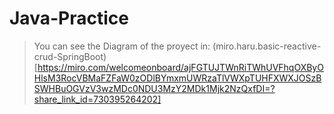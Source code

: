 # Java-Practice
 
> You can see the Diagram of the proyect in:
(miro.haru.basic-reactive-crud-SpringBoot)[https://miro.com/welcomeonboard/ajFGTUJTWnRiTWhUVFhqOXByOHlsM3RocVBMaFZFaW0zODlBYmxmUWRzaTlVWXpTUHFXWXJOSzBSWHBuOGVzV3wzMDc0NDU3MzY2MDk1Mjk2NzQxfDI=?share_link_id=730395264202]

